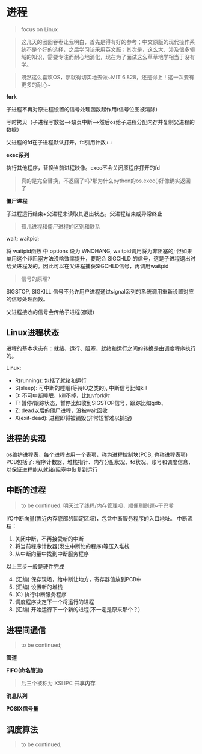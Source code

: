 # 进程

> focus on Linux

> 这几天的囫囵吞枣让我明白，首先是得有好的参考；中文原版的现代操作系统不是个好的选择，之后学习该采用英文版；其次是，这么大、涉及很多领域的知识，需要专注而耐心地消化，现在为了面试这么草草地学相当于没有学。

> 既然这么喜欢OS，那就得切实地去做~MIT 6.828，还是得上！这一次要有更多的耐心~

**fork**

子进程不再对原进程设置的信号处理函数起作用(信号位图被清除)

写时拷贝（子进程写数据-->缺页中断-->然后os给子进程分配内存并复制父进程的数据）

父进程的fd在子进程默认打开，fd引用计数++

**exec系列**

执行其他程序，替换当前进程映像。exec不会关闭原程序打开的fd
> 真的是完全替换，不返回了吗?那为什么python的os.exec()好像确实返回了

**僵尸进程**

子进程运行结束+父进程未读取其退出状态。父进程结束或异常终止

> 孤儿进程和僵尸进程的区别和联系

wait; waitpid;

将 waitpid函数 中 options 设为 WNOHANG, waitpid调用将为非阻塞的; 但如果单用这个非阻塞方法没啥效率提升，要配合 SIGCHLD 的信号，这是子进程退出时给父进程发的。因此可以在父进程捕获SIGCHLD信号，再调用waitpid

> 信号的原理?

SIGSTOP, SIGKILL 信号不允许用户进程通过signal系列的系统调用重新设置对应的信号处理函数。

父进程接收的信号会传给子进程(存疑)

## Linux进程状态

进程的基本状态有：就绪、运行、阻塞，就绪和运行之间的转换是由调度程序执行的。

Linux:
- R(running): 包括了就绪和运行
- S(sleep): 可中断的睡眠(等待IO之类的), 中断信号比如kill
- D: 不可中断睡眠，kill不掉，比如vfork时
- T: 暂停/跟踪状态，暂停比如收到SIGSTOP信号，跟踪比如gdb、
- Z: dead以后的僵尸进程，没被wait回收
- X(exit-dead): 进程即将被销毁(非常短暂难以捕捉)


## 进程的实现

os维护进程表，每个进程占用一个表项，称为进程控制块(PCB, 也称进程表项)
PCB包括了: 程序计数器、堆栈指针、内存分配状况、fd状况、账号和调度信息，以保证进程能从就绪/阻塞中恢复到运行

## 中断的过程

> to be continued. 明天过了线程/内存管理呗，顺便刷刷题~干巴爹

I/O中断向量(靠近内存底部的固定区域)，包含中断服务程序的入口地址。
中断流程：
1. 关闭中断，不再接受新的中断
2. 将当前程序计数器(发生中断处的程序)等压入堆栈
3. 从中断向量中找到中断服务程序

以上三步一般是硬件完成

4. (汇编) 保存现场，给中断让地方，寄存器值放到PCB中
5. (汇编) 设置新的堆栈
6. (C) 执行中断服务程序
7. 调度程序决定下一个将运行的进程
8. (汇编) 开始运行下一个新的进程(不一定是原来那个？) 

## 进程间通信

> to be continued;

**管道**

**FIFO(命名管道)**


> 后三个被称为 XSI IPC
**共享内存**

**消息队列**

**POSIX信号量**

## 调度算法

> to be continued;
